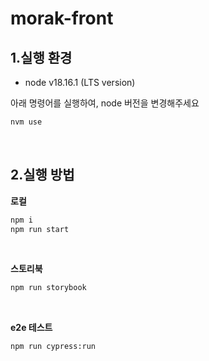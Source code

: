 # morak-front


## 1.실행 환경

- node v18.16.1 (LTS version)

아래 명령어를 실행하여, node 버전을 변경해주세요

```bash
nvm use
```

<br>

## 2.실행 방법

**로컬**

```bash
npm i
npm run start
```

<br>

**스토리북**
```bash
npm run storybook
```

<br>

**e2e 테스트**

```bash
npm run cypress:run
```

